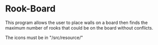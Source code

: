 # Rook-Board
This program allows the user to place walls on a board then finds the maximum number of rooks that could be on the board without conflicts.

The icons must be in "/src/resource/"
